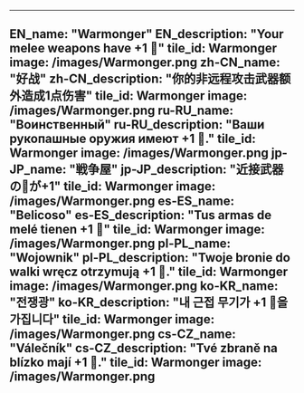 ---

EN_name: "Warmonger"
EN_description: "Your melee weapons have +1 🔸"
tile_id: Warmonger
image: /images/Warmonger.png
zh-CN_name: "好战"
zh-CN_description: "你的非远程攻击武器额外造成1点伤害"
tile_id: Warmonger
image: /images/Warmonger.png
ru-RU_name: "Воинственный"
ru-RU_description: "Ваши рукопашные оружия имеют +1 🔸."
tile_id: Warmonger
image: /images/Warmonger.png
jp-JP_name: "戦争屋"
jp-JP_description: "近接武器の🔸が+1"
tile_id: Warmonger
image: /images/Warmonger.png
es-ES_name: "Belicoso"
es-ES_description: "Tus armas de melé tienen +1 🔸"
tile_id: Warmonger
image: /images/Warmonger.png
pl-PL_name: "Wojownik"
pl-PL_description: "Twoje bronie do walki wręcz otrzymują +1 🔸."
tile_id: Warmonger
image: /images/Warmonger.png
ko-KR_name: "전쟁광"
ko-KR_description: "내 근접 무기가 +1 🔸을 가집니다"
tile_id: Warmonger
image: /images/Warmonger.png
cs-CZ_name: "Válečník"
cs-CZ_description: "Tvé zbraně na blízko mají +1 🔸."
tile_id: Warmonger
image: /images/Warmonger.png
---